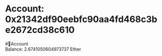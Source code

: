
Account: 0x21342df90eebfc90aa4fd468c3be2672cd38c610
===================================================
  
#📜Account  
Balance: 2.6741050604973737 Ether
